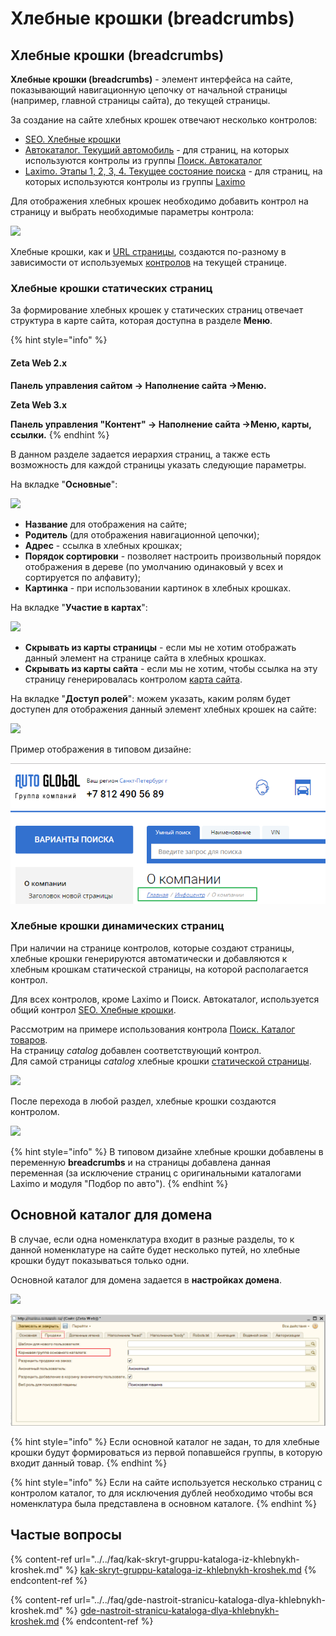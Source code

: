 # Хлебные крошки (breadcrumbs)

## Хлебные крошки (breadcrumbs)

**Хлебные крошки (breadcrumbs)** - элемент интерфейса на сайте, показывающий навигационную цепочку от начальной страницы (например, главной страницы сайта), до текущей страницы.

За создание на сайте хлебных крошек отвечают несколько контролов:

* [SEO. Хлебные крошки](broken-reference)
* [Автокаталог. Текущий автомобиль](broken-reference) - для страниц, на которых используются контролы из группы [Поиск. Автокаталог](broken-reference)
* [Laximo. Этапы 1, 2, 3, 4. Текущее состояние поиска](broken-reference) - для страниц, на которых используются контролы из группы [Laximo](broken-reference)

Для отображения хлебных крошек необходимо добавить контрол на страницу и выбрать необходимые параметры контрола:

![](<../../.gitbook/assets/image (467).png>)

Хлебные крошки, как и [URL страницы](../seo/formirovanie-url-zeta-web.md), создаются по-разному в зависимости от используемых [контролов](../../tekhnicheskaya-dokumentaciya/kontroly.md) на текущей странице.

### Хлебные крошки статических страниц

За формирование хлебных крошек у статических страниц отвечает структура в карте сайта, которая доступна в разделе **Меню**.

{% hint style="info" %}
#### Zeta Web 2.x

**Панель управления сайтом → Наполнение сайта →Меню.**

**Zeta Web 3.x**

**Панель управления "Контент" → Наполнение сайта →Меню, карты, ссылки.**
{% endhint %}

В данном разделе задается иерархия страниц, а также есть возможность для каждой страницы указать следующие параметры.&#x20;

На вкладке "**Основные**":

![](<../../.gitbook/assets/image (122).png>)

* **Название** для отображения на сайте;
* **Родитель** (для отображения навигационной цепочки);
* **Адрес** - ссылка в хлебных крошках;
* **Порядок сортировки** - позволяет настроить произвольный порядок отображения в дереве (по умолчанию одинаковый у всех и сортируется по алфавиту);
* **Картинка** - при использовании картинок в хлебных крошках.

На вкладке "**Участие в картах**":

![](<../../.gitbook/assets/image (548).png>)

* **Скрывать из карты страницы** - если мы не хотим отображать данный элемент на странице сайта в хлебных крошках.
* **Скрывать из карты сайта** - если мы не хотим, чтобы ссылка на эту страницу генерировалась контролом [карта сайта](broken-reference).

На вкладке "**Доступ ролей**": можем указать, каким ролям будет доступен для отображения данный элемент хлебных крошек на сайте:

![](<../../.gitbook/assets/image (61).png>)

Пример отображения в типовом дизайне:

![](<../../.gitbook/assets/image (6) (1).png>)

### Хлебные крошки динамических страниц

При наличии на странице контролов, которые создают страницы, хлебные крошки генерируются автоматически и добавляются к хлебным крошкам статической страницы, на которой располагается контрол.

Для всех контролов, кроме Laximo и Поиск. Автокаталог, используется общий контрол [SEO. Хлебные крошки](broken-reference).

Рассмотрим на примере использования контрола [Поиск. Каталог товаров](broken-reference). \
На страницу _catalog_ добавлен соответствующий контрол. \
Для самой страницы _catalog_ хлебные крошки [статической страницы](khlebnye-kroshki-breadcrumbs.md#khlebnye-kroshki-staticheskikh-stranic).

![](<../../.gitbook/assets/image (134).png>)

После перехода в любой раздел, хлебные крошки создаются контролом.

![](<../../.gitbook/assets/image (283).png>)

{% hint style="info" %}
В типовом дизайне хлебные крошки добавлены в переменную **breadcrumbs** и на страницы добавлена данная переменная (за исключение страниц с оригинальными каталогами Laximo и модуля "Подбор по авто").
{% endhint %}

## Основной каталог для домена

В случае, если одна номенклатура входит в разные разделы, то к данной номенклатуре на сайте будет несколько путей, но хлебные крошки будут показываться только одни.

Основной каталог для домена задается в **настройках домена**.

![](<../../.gitbook/assets/image (137).png>)

![](<../../.gitbook/assets/Image 56.png>)

{% hint style="info" %}
Если основной каталог не задан, то для хлебные крошки будут формироваться из первой попавшейся группы, в которую входит данный товар.
{% endhint %}

{% hint style="info" %}
Если на сайте используется несколько страниц c контролом каталог, то для исключения дублей необходимо чтобы вся номенклатура была представлена в основном каталоге.
{% endhint %}

## Частые вопросы

{% content-ref url="../../faq/kak-skryt-gruppu-kataloga-iz-khlebnykh-kroshek.md" %}
[kak-skryt-gruppu-kataloga-iz-khlebnykh-kroshek.md](../../faq/kak-skryt-gruppu-kataloga-iz-khlebnykh-kroshek.md)
{% endcontent-ref %}

{% content-ref url="../../faq/gde-nastroit-stranicu-kataloga-dlya-khlebnykh-kroshek.md" %}
[gde-nastroit-stranicu-kataloga-dlya-khlebnykh-kroshek.md](../../faq/gde-nastroit-stranicu-kataloga-dlya-khlebnykh-kroshek.md)
{% endcontent-ref %}
